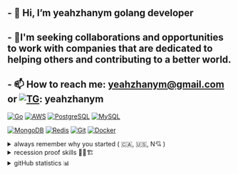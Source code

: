 
## - 👋 Hi, I’m yeahzhanym golang developer
## - 🌱I'm seeking collaborations and opportunities to work with companies that are dedicated to helping others and contributing to a better world.
## - 📫 How to reach me: yeahzhanym@gmail.com or [![TG](https://img.shields.io/badge/Telegram-2CA5E0?style=for-the-badge&logo=telegram&logoColor=white)](https://t.me/yeahzhanym): yeahzhanym

[![Go](https://img.shields.io/badge/Go-00ADD8?style=for-the-badge&logo=go&logoColor=white)](https://golang.org/)
[![AWS](https://img.shields.io/badge/Amazon_AWS-232F3E?style=for-the-badge&logo=amazon-aws&logoColor=white)](https://aws.amazon.com/)
[![PostgreSQL](https://img.shields.io/badge/PostgreSQL-316192?style=for-the-badge&logo=postgresql&logoColor=white)](https://www.postgresql.org/)
[![MySQL](https://img.shields.io/badge/MySQL-005C84?style=for-the-badge&logo=mysql&logoColor=white)](https://www.mysql.com/)

[![MongoDB](https://img.shields.io/badge/MongoDB-4EA94B?style=for-the-badge&logo=mongodb&logoColor=white)](https://www.mongodb.com/)
[![Redis](https://img.shields.io/badge/redis-%23DD0031.svg?&style=for-the-badge&logo=redis&logoColor=white)](https://redis.io/)
[![Git](https://img.shields.io/static/v1?style=for-the-badge&logo=Git&message=Git&logoColor=FFFFFF&color=F05032&label=)](https://git-scm.com/)
[![Docker](https://img.shields.io/static/v1?style=for-the-badge&logo=Docker&logoColor=FFFFFF&message=Docker&color=2496ED&label=)](https://www.docker.com/)

<details close>
  <summary>always remember why you started ( 🇨🇦, 🇺🇸, N💘 ) </summary>
  <p> 
    <img  alt="N💘" title="<3" height="215px" src="https://media.giphy.com/media/VGACXbkf0AeGs/giphy.gif">
    <img  alt="Canada🇨🇦" title="<3" height="265px" src="https://github.com/yeahzhanym/yeahzhanym/blob/main/assets/hurricane-canada.gif">
    <img  alt="USA🇺🇸" title="<3" height="265px" src="https://github.com/yeahzhanym/yeahzhanym/blob/main/assets/outside-weather.gif">
  </p>
</details>
<details close>
  <summary>recession proof skills 👷🏼🏗️</summary>
    <p>
      🟩proactivity🟦energy🟩work ethic🟦concentration🟩stress resistance🟦learn quickly🟩adapt quickly🟦
    </p>
</details>
<details close>
  <summary>gitHub statistics 📊</summary>
  <br>
    <p>
      <a href="https://github.com/yeahzhanym" width="100%">
        <img alt="Top Langs" height="165px" src="https://github-readme-stats.vercel.app/api/top-langs/?username=yeahzhanym&layout=compact">
        <img alt="GitHub Stats" height="165px" src="https://github-readme-streak-stats.herokuapp.com?user=yeahzhanym&border_radius=4">
      </a>
    </p>
</details>
<!---
yeahzhanym/yeahzhanym is a ✨ special ✨ repository because its `README.md` (this file) appears on your GitHub profile.
You can click the Preview link to take a look at your changes.
--->
